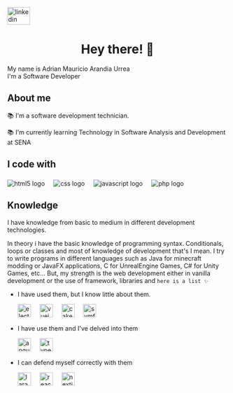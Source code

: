 <div align="left">
  <a href="https://www.linkedin.com/in/adrian-yasno/" target="_blank">
    <img src="https://raw.githubusercontent.com/maurodesouza/profile-readme-generator/master/src/assets/icons/social/linkedin/default.svg" width="52" height="40" alt="linkedin logo"  />
  </a>
</div>

### <h1 align="center">Hey there! 👋</h1>

<p align="left">My name is Adrian Mauricio Arandia Urrea<br>I'm a Software Developer</p>

### <h2 align="left">About me</h2>

<p align="left">📚 I'm a software development technician.</p>
<p align="left">📚 I'm currently learning Technology in Software Analysis and Development at SENA</p>

### <h2 align="left">I code with</h2>

###

<div align="left">
  <img src="https://img.shields.io/badge/HTML-E34F26?logo=html5&logoColor=white&style=for-the-badge" alt="html5 logo"  />
  <img width="12" />
  <img src="https://img.shields.io/badge/CSS-1572B6?logo=css3&logoColor=white&style=for-the-badge" alt="css logo"  />
  <img width="12" />
  <img src="https://img.shields.io/badge/JavaScript-F7DF1E?logo=javascript&logoColor=black&style=for-the-badge" alt="javascript logo"  />
  <img width="12" />
  <img src="https://img.shields.io/badge/PHP-777BB4?logo=php&logoColor=black&style=for-the-badge" alt="php logo"  />
</div>

### <h2 align="left">Knowledge</h2>

I have knowledge from basic to medium in different development technologies.

In theory i have the basic knowledge of programming syntax. Conditionals, loops or classes and most of knowledge of development that's I mean. I try to write programs in different languages such as Java for minecraft modding or JavaFX applications, C for UnrealEngine Games, C# for Unity Games, etc... But, my strength is the web development either in vanilla development or the use of framework, libraries and `here is a list ✨`

 - I have used them, but I know little about them.

    <div align="left">
      <img src="https://cdn.jsdelivr.net/gh/devicons/devicon/icons/electron/electron-original.svg" height="30" alt="electron logo"  />
      <img width="12" />
      <img src="https://cdn.jsdelivr.net/gh/devicons/devicon/icons/vuejs/vuejs-original.svg" height="30" alt="vuejs logo"  />
      <img width="12" />
      <img src="https://cdn.jsdelivr.net/gh/devicons/devicon/icons/cakephp/cakephp-original.svg" height="30" alt="cakephp logo"  />
      <img width="12" />
      <img src="https://cdn.jsdelivr.net/gh/devicons/devicon/icons/symfony/symfony-original.svg" height="30" alt="symfony logo"  />
    </div>
  - I have use them and I've delved into them

    <div align="left">
      <img src="https://cdn.jsdelivr.net/gh/devicons/devicon/icons/angularjs/angularjs-original.svg" height="30" alt="angularjs logo"  />
      <img width="12" />
      <img src="https://cdn.jsdelivr.net/gh/devicons/devicon/icons/typescript/typescript-original.svg" height="30" alt="typescript logo"  />
    </div>
  - I can defend myself correctly with them

    <div align="left">
      <img src="https://cdn.jsdelivr.net/gh/devicons/devicon/icons/laravel/laravel-plain.svg" height="30" alt="laravel logo"  />
      <img width="12" />
      <img src="https://cdn.jsdelivr.net/gh/devicons/devicon/icons/react/react-original.svg" height="30" alt="react logo"  />
      <img width="12" />
      <img src="https://cdn.jsdelivr.net/gh/devicons/devicon/icons/nextjs/nextjs-original.svg" height="30" alt="nextjs logo"  />
    </div>

###
